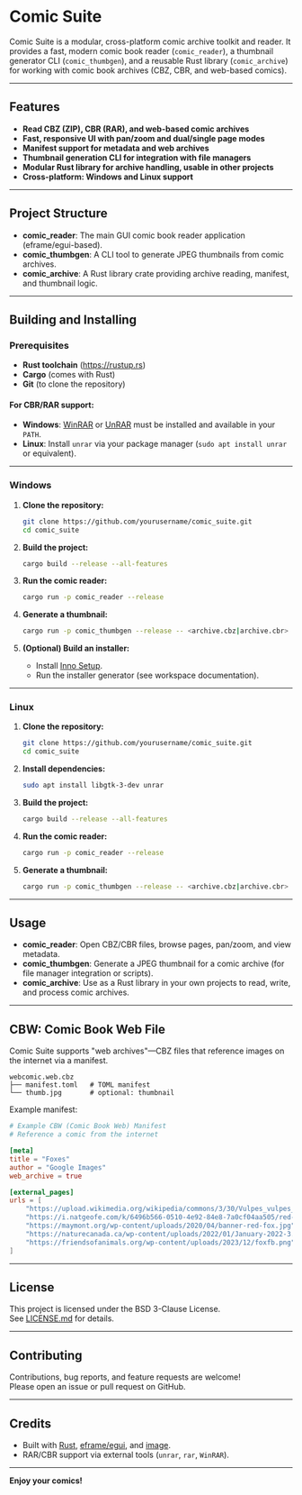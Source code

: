 # Comic Suite

Comic Suite is a modular, cross-platform comic archive toolkit and reader. It provides a fast, modern comic book reader (`comic_reader`), a thumbnail generator CLI (`comic_thumbgen`), and a reusable Rust library (`comic_archive`) for working with comic book archives (CBZ, CBR, and web-based comics).

---

## Features

- **Read CBZ (ZIP), CBR (RAR), and web-based comic archives**
- **Fast, responsive UI with pan/zoom and dual/single page modes**
- **Manifest support for metadata and web archives**
- **Thumbnail generation CLI for integration with file managers**
- **Modular Rust library for archive handling, usable in other projects**
- **Cross-platform: Windows and Linux support**

---

## Project Structure

- **comic_reader**: The main GUI comic book reader application (eframe/egui-based).
- **comic_thumbgen**: A CLI tool to generate JPEG thumbnails from comic archives.
- **comic_archive**: A Rust library crate providing archive reading, manifest, and thumbnail logic.

---

## Building and Installing

### Prerequisites

- **Rust toolchain** (https://rustup.rs)
- **Cargo** (comes with Rust)
- **Git** (to clone the repository)

#### For CBR/RAR support:
- **Windows**: [WinRAR](https://www.win-rar.com/) or [UnRAR](https://www.rarlab.com/rar_add.htm) must be installed and available in your `PATH`.
- **Linux**: Install `unrar` via your package manager (`sudo apt install unrar` or equivalent).

---

### Windows

1. **Clone the repository:**

   ```sh
   git clone https://github.com/yourusername/comic_suite.git
   cd comic_suite
   ```

2. **Build the project:**

   ```sh
   cargo build --release --all-features
   ```

3. **Run the comic reader:**

   ```sh
   cargo run -p comic_reader --release
   ```

4. **Generate a thumbnail:**

   ```sh
   cargo run -p comic_thumbgen --release -- <archive.cbz|archive.cbr> <output.jpg>
   ```

5. **(Optional) Build an installer:**
   - Install [Inno Setup](https://jrsoftware.org/isinfo.php).
   - Run the installer generator (see workspace documentation).

---

### Linux

1. **Clone the repository:**

   ```sh
   git clone https://github.com/yourusername/comic_suite.git
   cd comic_suite
   ```

2. **Install dependencies:**

   ```sh
   sudo apt install libgtk-3-dev unrar
   ```

3. **Build the project:**

   ```sh
   cargo build --release --all-features
   ```

4. **Run the comic reader:**

   ```sh
   cargo run -p comic_reader --release
   ```

5. **Generate a thumbnail:**

   ```sh
   cargo run -p comic_thumbgen --release -- <archive.cbz|archive.cbr> <output.jpg>
   ```

---

## Usage

- **comic_reader**: Open CBZ/CBR files, browse pages, pan/zoom, and view metadata.
- **comic_thumbgen**: Generate a JPEG thumbnail for a comic archive (for file manager integration or scripts).
- **comic_archive**: Use as a Rust library in your own projects to read, write, and process comic archives.

---

## CBW: Comic Book Web File

Comic Suite supports "web archives"—CBZ files that reference images on the internet via a manifest.

```
webcomic.web.cbz
├── manifest.toml   # TOML manifest
└── thumb.jpg    	# optional: thumbnail
```

Example manifest:
```toml
# Example CBW (Comic Book Web) Manifest
# Reference a comic from the internet

[meta]
title = "Foxes"
author = "Google Images"
web_archive = true

[external_pages]
urls = [
    "https://upload.wikimedia.org/wikipedia/commons/3/30/Vulpes_vulpes_ssp_fulvus.jpg",
    "https://i.natgeofe.com/k/6496b566-0510-4e92-84e8-7a0cf04aa505/red-fox-portrait_3x4.jpg",
    "https://maymont.org/wp-content/uploads/2020/04/banner-red-fox.jpg",
    "https://naturecanada.ca/wp-content/uploads/2022/01/January-2022-3.png",
    "https://friendsofanimals.org/wp-content/uploads/2023/12/foxfb.png",
]
```

---

## License

This project is licensed under the BSD 3-Clause License.  
See [LICENSE.md](LICENSE.md) for details.


---

## Contributing

Contributions, bug reports, and feature requests are welcome!  
Please open an issue or pull request on GitHub.

---

## Credits

- Built with [Rust](https://www.rust-lang.org/), [eframe/egui](https://github.com/emilk/egui), and [image](https://github.com/image-rs/image).
- RAR/CBR support via external tools (`unrar`, `rar`, `WinRAR`).

---

**Enjoy your comics!**
